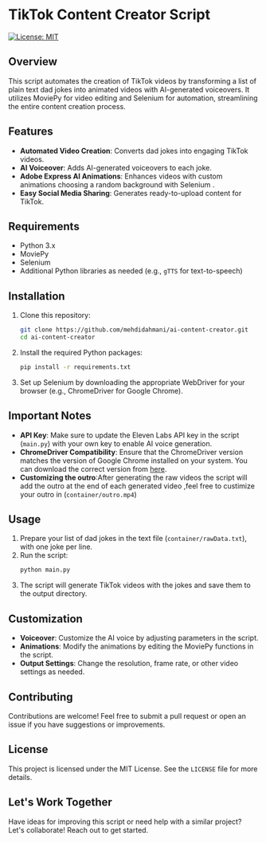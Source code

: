 # TikTok Content Creator Script

[![License: MIT](https://img.shields.io/badge/License-MIT-yellow.svg)](https://opensource.org/licenses/MIT)


## Overview
This script automates the creation of TikTok videos by transforming a list of plain text dad jokes into animated videos with AI-generated voiceovers. It utilizes MoviePy for video editing and Selenium for automation, streamlining the entire content creation process.

## Features
- **Automated Video Creation**: Converts dad jokes into engaging TikTok videos.
- **AI Voiceover**: Adds AI-generated voiceovers to each joke.
- **Adobe Express AI Animations**: Enhances videos with custom animations choosing a random background with Selenium  .
- **Easy Social Media Sharing**: Generates ready-to-upload content for TikTok.

## Requirements
- Python 3.x
- MoviePy
- Selenium
- Additional Python libraries as needed (e.g., `gTTS` for text-to-speech)

## Installation
1. Clone this repository:
    ```bash
    git clone https://github.com/mehdidahmani/ai-content-creator.git
    cd ai-content-creator
    ```
2. Install the required Python packages:
    ```bash
    pip install -r requirements.txt
    ```

3. Set up Selenium by downloading the appropriate WebDriver for your browser (e.g., ChromeDriver for Google Chrome).

## Important Notes
- **API Key**: Make sure to update the Eleven Labs API key in the script (`main.py`) with your own key to enable AI voice generation.
- **ChromeDriver Compatibility**: Ensure that the ChromeDriver version matches the version of Google Chrome installed on your system. You can download the correct version from [here](https://sites.google.com/chromium.org/driver/downloads).
- **Customizing the outro**:After generating the raw videos the script will add the outro at the end of each generated video ,feel free to custimize your outro in (`container/outro.mp4`)

## Usage
1. Prepare your list of dad jokes in the text file (`container/rawData.txt`), with one joke per line.
2. Run the script:
    ```bash
    python main.py
    ```
3. The script will generate TikTok videos with the jokes and save them to the output directory.

## Customization
- **Voiceover**: Customize the AI voice by adjusting parameters in the script.
- **Animations**: Modify the animations by editing the MoviePy functions in the script.
- **Output Settings**: Change the resolution, frame rate, or other video settings as needed.

## Contributing
Contributions are welcome! Feel free to submit a pull request or open an issue if you have suggestions or improvements.

## License
This project is licensed under the MIT License. See the `LICENSE` file for more details.

## Let's Work Together
Have ideas for improving this script or need help with a similar project? Let's collaborate! Reach out to get started.
